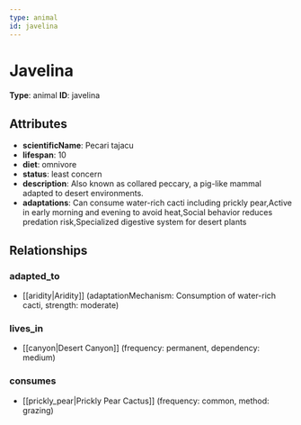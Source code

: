 ```yaml
---
type: animal
id: javelina
---
```


# Javelina

**Type**: animal
**ID**: javelina

## Attributes

- **scientificName**: Pecari tajacu
- **lifespan**: 10
- **diet**: omnivore
- **status**: least concern
- **description**: Also known as collared peccary, a pig-like mammal adapted to desert environments.
- **adaptations**: Can consume water-rich cacti including prickly pear,Active in early morning and evening to avoid heat,Social behavior reduces predation risk,Specialized digestive system for desert plants

## Relationships

### adapted_to

- [[aridity|Aridity]] (adaptationMechanism: Consumption of water-rich cacti, strength: moderate)

### lives_in

- [[canyon|Desert Canyon]] (frequency: permanent, dependency: medium)

### consumes

- [[prickly_pear|Prickly Pear Cactus]] (frequency: common, method: grazing)

